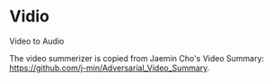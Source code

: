 # Vidio
Video to Audio

The video summerizer is copied from Jaemin Cho's Video Summary: https://github.com/j-min/Adversarial_Video_Summary. 
